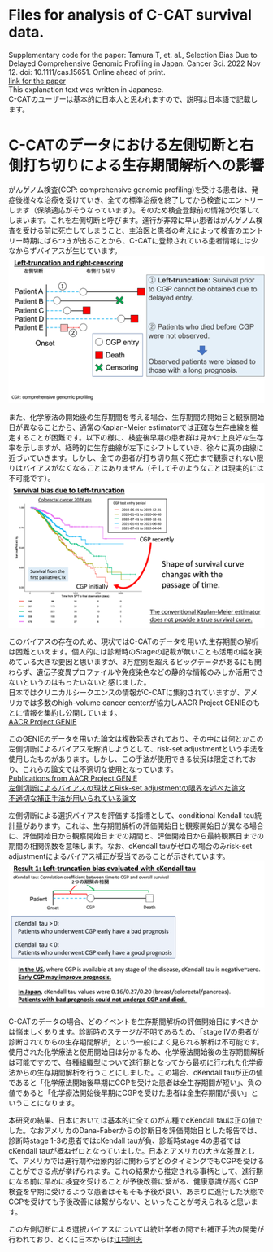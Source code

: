 # Files for analysis of C-CAT survival data.  
Supplementary code for the paper: Tamura T, et. al., Selection Bias Due to Delayed Comprehensive Genomic Profiling in Japan. Cancer Sci. 2022 Nov 12.  doi: 10.1111/cas.15651. Online ahead of print.  
[link for the paper](https://onlinelibrary.wiley.com/doi/10.1111/cas.15651)  
This explanation text was written in Japanese.  
C-CATのユーザーは基本的に日本人と思われますので、説明は日本語で記載します。  

# C-CATのデータにおける左側切断と右側打ち切りによる生存期間解析への影響
がんゲノム検査(CGP: comprehensive genomic profiling)を受ける患者は、発症後様々な治療を受けていき、全ての標準治療を終了してから検査にエントリーします（保険適応がそうなっています）。そのため検査登録前の情報が欠落してしまいます。これを左側切断と呼びます。進行が非常に早い患者はがんゲノム検査を受ける前に死亡してしまうこと、主治医と患者の考えによって検査のエントリー時期にばらつきが出ることから、C-CATに登録されている患者情報には少なからずバイアスが生じています。    
![Figure_1, explanation for left-truncation](github_1.png)    

また、化学療法の開始後の生存期間を考える場合、生存期間の開始日と観察開始日が異なることから、通常のKaplan-Meier estimatorでは正確な生存曲線を推定することが困難です。以下の様に、検査後早期の患者群は見かけ上良好な生存率を示しますが、経時的に生存曲線が左下にシフトしていき、徐々に真の曲線に近づいていきます。しかし、全ての患者が打ち切り無く死亡まで観察されない限りはバイアスがなくなることはありません（そしてそのようなことは現実的には不可能です）。    
![Figure_2, explanation for survival curve shift](github_2.png)    

このバイアスの存在のため、現状ではC-CATのデータを用いた生存期間の解析は困難といえます。個人的には診断時のStageの記載が無いことも活用の幅を狭めている大きな要因と思いますが、3万症例を超えるビッグデータがあるにも関わらず、遺伝子変異プロファイルや免疫染色などの静的な情報のみしか活用できないというのはもったいないと感じました。  
日本ではクリニカルシークエンスの情報がC-CATに集約されていますが、アメリカでは多数のhigh-volume cancer centerが協力しAACR Project GENIEのもとに情報を集約し公開しています。  
[AACR Project GENIE](https://www.aacr.org/professionals/research/aacr-project-genie/)    

このGENIEのデータを用いた論文は複数発表されており、その中には何とかこの左側切断によるバイアスを解消しようとして、risk-set adjustmentという手法を使用したものがあります。しかし、この手法が使用できる状況は限定されており、これらの論文では不適切な使用となっています。    
[Publications from AACR Project GENIE](https://www.aacr.org/professionals/research/aacr-project-genie/aacr-project-genie-publications/)  
[左側切断によるバイアスの現状とRisk-set adjustmentの限界を述べた論文](https://www.ncbi.nlm.nih.gov/pmc/articles/PMC9190030/)  
[不適切な補正手法が用いられている論文](https://aacrjournals.org/cancerdiscovery/article/10/4/526/2419/Characteristics-and-Outcome-of-AKT1E17K-Mutant)    

左側切断による選択バイアスを評価する指標として、conditional Kendall tau統計量があります。これは、生存期間解析の評価開始日と観察開始日が異なる場合に、評価開始日から観察開始日までの期間と、評価開始日から最終観察日までの期間の相関係数を意味します。なお、cKendall tauがゼロの場合のみrisk-set adjustmentによるバイアス補正が妥当であることが示されています。    
![Figure_3, explanation for cKendall tau](github_3.png)    

C-CATのデータの場合、どのイベントを生存期間解析の評価開始日にすべきかは悩ましくあります。診断時のステージが不明であるため、「stage IVの患者が診断されてからの生存期間解析」という一般によく見られる解析は不可能です。使用された化学療法と使用開始日は分かるため、化学療法開始後の生存期間解析は可能ですので、各種組織型について進行期となってから最初に行われた化学療法からの生存期間解析を行うことにしました。この場合、cKendall tauが正の値であると「化学療法開始後早期にCGPを受けた患者は全生存期間が短い」、負の値であると「化学療法開始後早期にCGPを受けた患者は全生存期間が長い」ということになります。      

本研究の結果、日本においては基本的に全てのがん種でcKendall tauは正の値でした。なおアメリカのDana-Faberからの診断日を評価開始日とした報告では、診断時stage 1-3の患者ではcKendall tauが負、診断時stage 4の患者ではcKendall tauが概ねゼロとなっていました。日本とアメリカの大きな差異として、アメリカでは進行期や治療内容に関わらずどのタイミングでもCGPを受けることができる点が挙げられます。これの結果から推定される事柄として、進行期になる前に早めに検査を受けることが予後改善に繋がる、健康意識が高くCGP検査を早期に受けるような患者はそもそも予後が良い、あまりに進行した状態でCGPを受けても予後改善には繋がらない、といったことが考えられると思います。    

この左側切断による選択バイアスについては統計学者の間でも補正手法の開発が行われており、とくに日本からは[江村剛志](https://sites.google.com/view/takeshi-emura)


